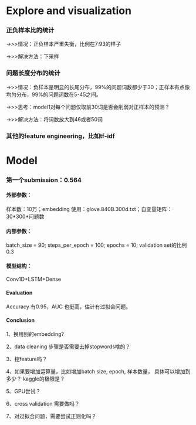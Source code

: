 
# Explore and visualization
### 正负样本比的统计

->>>情况：正负样本严重失衡，比例在7:93的样子

->>>解决方法：下采样
### 问题长度分布的统计

->>>情况：负样本是明显的长尾分布，99%的问题词数都少于30；正样本有点像均匀分布，99%的问题词数在5-45之间。

->>>思考：model1对每个问题仅取前30词是否会削弱对正样本的预测？

->>>解决方法：将词数放大到46或者50词
### 其他的feature engineering，比如tf-idf


# Model
### 第一个submission：0.564

#### 外部参数：

样本数：10万；embedding 使用：glove.840B.300d.txt；自变量矩阵：30\*300*问题数

#### 内部参数：

batch_size = 90; steps_per_epoch = 100; epochs = 10; validation set的比例0.3

#### 模型结构：

Conv1D+LSTM+Dense

#### Evaluation
Accuracy 有0.95，AUC 也挺高，估计有过拟合问题。

#### Conclusion
1、换用别的embedding? 

2、data cleaning 步骤是否需要去掉stopwords啥的？

3、挖feature吗？

4、如果要增加运算量，比如增加batch size, epoch, 样本数量， 具体可以增加到多少？ kaggle的极限是？

5、GPU尝试？

6、cross validation 需要做吗？

7、对过拟合问题，需要尝试正则化吗？
